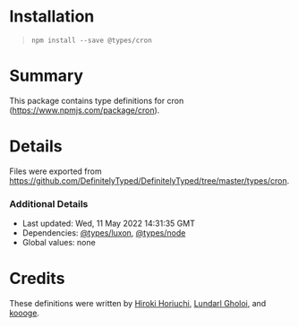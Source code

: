 # Installation
> `npm install --save @types/cron`

# Summary
This package contains type definitions for cron (https://www.npmjs.com/package/cron).

# Details
Files were exported from https://github.com/DefinitelyTyped/DefinitelyTyped/tree/master/types/cron.

### Additional Details
 * Last updated: Wed, 11 May 2022 14:31:35 GMT
 * Dependencies: [@types/luxon](https://npmjs.com/package/@types/luxon), [@types/node](https://npmjs.com/package/@types/node)
 * Global values: none

# Credits
These definitions were written by [Hiroki Horiuchi](https://github.com/horiuchi), [Lundarl Gholoi](https://github.com/winup), and [koooge](https://github.com/koooge).
